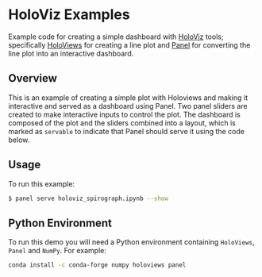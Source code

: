 # HoloViz Examples

Example code for creating a simple dashboard with [HoloViz](https://holoviz.org/) tools; specifically [HoloViews](https://holoviews.org/) for creating a line plot and [Panel](https://panel.holoviz.org/) for converting the line plot into an interactive dashboard.

## Overview

This is an example of creating a simple plot with Holoviews and making it interactive and served as a dashboard using Panel. Two panel sliders are created to make interactive inputs to control the plot. The dashboard is composed of the plot and the sliders combined into a layout, which is marked as `servable` to indicate that Panel should serve it using the code below.

## Usage

To run this example:

```bash
$ panel serve holoviz_spirograph.ipynb --show
```

## Python Environment

To run this demo you will need a Python environment containing `HoloViews`, `Panel` and `NumPy`. For example:

```bash
conda install -c conda-forge numpy holoviews panel
```